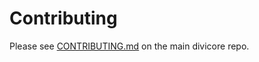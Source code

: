 # Contributing

Please see [CONTRIBUTING.md](https://github.com/Divicoin/bitcore/blob/master/CONTRIBUTING.md) on the main divicore repo.
